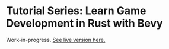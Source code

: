 # Tutorial Series: Learn Game Development in Rust with Bevy

Work-in-progress. [See live version here.](http://ianarawjo.therottingcartridge.com/rust-game-tutorial/chapter_1.html)
